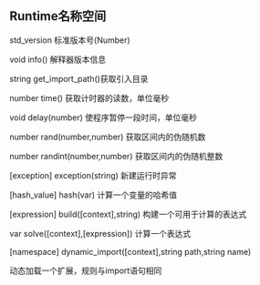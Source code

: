 ## Runtime名称空间

std\_version 标准版本号\(Number\)

void info\(\) 解释器版本信息

string get\_import\_path\(\)获取引入目录

number time\(\) 获取计时器的读数，单位毫秒

void delay\(number\) 使程序暂停一段时间，单位毫秒

number rand\(number,number\) 获取区间内的伪随机数

number randint\(number,number\) 获取区间内的伪随机整数

\[exception\] exception\(string\) 新建运行时异常

\[hash\_value\] hash\(var\) 计算一个变量的哈希值

\[expression\] build\(\[context\],string\) 构建一个可用于计算的表达式

var solve\(\[context\],\[expression\]\) 计算一个表达式

\[namespace\] dynamic\_import\(\[context\],string path,string name\)

动态加载一个扩展，规则与import语句相同

